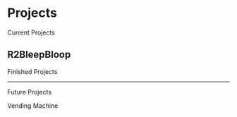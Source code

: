 # Projects

Current Projects

R2BleepBloop
---------------------------------------------------------
Finished Projects

---------------------------------------------------------
Future Projects

Vending Machine